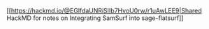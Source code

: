 [[https://hackmd.io/@EGlfdaUNRiSIIb7HvoU0rw/r1uAwLEE9|Shared HackMD for notes on Integrating SamSurf into sage-flatsurf]]
